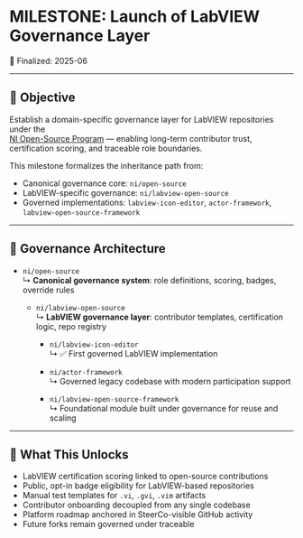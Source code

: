 # MILESTONE: Launch of LabVIEW Governance Layer

📅 Finalized: 2025-06

---

## 🎯 Objective

Establish a domain-specific governance layer for LabVIEW repositories under the  
[NI Open-Source Program](https://github.com/ni/open-source) — enabling long-term contributor trust, certification scoring, and traceable role boundaries.

This milestone formalizes the inheritance path from:

- Canonical governance core: `ni/open-source`
- LabVIEW-specific governance: `ni/labview-open-source`
- Governed implementations: `labview-icon-editor`, `actor-framework`, `labview-open-source-framework`

---

## 🧱 Governance Architecture

- `ni/open-source`  
  ↳ **Canonical governance system**: role definitions, scoring, badges, override rules

  - `ni/labview-open-source`  
    ↳ **LabVIEW governance layer**: contributor templates, certification logic, repo registry

    - `ni/labview-icon-editor`  
      ↳ ✅ First governed LabVIEW implementation

    - `ni/actor-framework`  
      ↳ Governed legacy codebase with modern participation support

    - `ni/labview-open-source-framework`  
      ↳ Foundational module built under governance for reuse and scaling

---

## 📌 What This Unlocks

- LabVIEW certification scoring linked to open-source contributions  
- Public, opt-in badge eligibility for LabVIEW-based repositories  
- Manual test templates for `.vi`, `.gvi`, `.vim` artifacts  
- Contributor onboarding decoupled from any single codebase  
- Platform roadmap anchored in SteerCo-visible GitHub activity  
- Future forks remain governed under traceable
